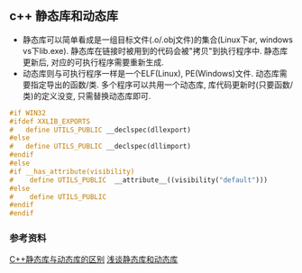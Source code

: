 ## c++ 静态库和动态库

* 静态库可以简单看成是一组目标文件(.o/.obj文件)的集合(Linux下ar, windows vs下lib.exe).
    静态库在链接时被用到的代码会被"拷贝"到执行程序中.
    静态库更新后, 对应的可执行程序需要重新生成.
* 动态库则与可执行程序一样是一个ELF(Linux), PE(Windows)文件. 动态库需要指定导出的函数/类.
    多个程序可以共用一个动态库, 库代码更新时(只要函数/类)的定义没变, 只需替换动态库即可.

```c++
#if WIN32
#ifdef XXLIB_EXPORTS
#   define UTILS_PUBLIC __declspec(dllexport)
#else
#   define UTILS_PUBLIC __declspec(dllimport)
#endif
#else
#if __has_attribute(visibility)
#    define UTILS_PUBLIC  __attribute__((visibility("default")))
#else
#    define UTILS_PUBLIC  
#endif
#endif
```

### 参考资料
[C++静态库与动态库的区别](https://blog.csdn.net/sinat_20265495/article/details/52502673)
[浅谈静态库和动态库](https://zhuanlan.zhihu.com/p/71372182)